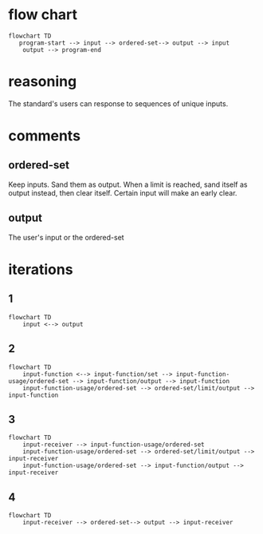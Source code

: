 # flow chart
```mermaid
flowchart TD
   program-start --> input --> ordered-set--> output --> input
    output --> program-end
```

# reasoning
The standard's users can response to sequences of unique inputs.
# comments
## ordered-set
Keep inputs.
Sand them as output.
When a limit is reached, sand itself as output instead, then clear itself.
Certain input will make an early clear.
## output
The user's input or the ordered-set
# iterations
## 1
```mermaid
flowchart TD
    input <--> output
```
## 2
```mermaid
flowchart TD
    input-function <--> input-function/set --> input-function-usage/ordered-set --> input-function/output --> input-function
    input-function-usage/ordered-set --> ordered-set/limit/output --> input-function
```
## 3
```mermaid
flowchart TD
    input-receiver --> input-function-usage/ordered-set
    input-function-usage/ordered-set --> ordered-set/limit/output --> input-receiver
    input-function-usage/ordered-set --> input-function/output --> input-receiver  
```
## 4
```mermaid
flowchart TD
    input-receiver --> ordered-set--> output --> input-receiver
```
